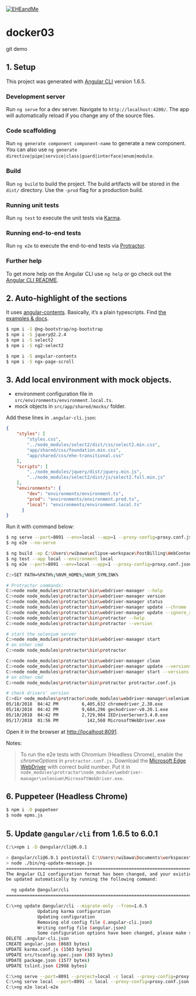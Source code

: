 [![EHEandMe](https://www.eheandme.com/images/logo/logo-eheme.png)](https://www.eheandme.com)

# docker03
git demo


## 1. Setup
This project was generated with [Angular CLI](https://github.com/angular/angular-cli) version 1.6.5.

### Development server

Run `ng serve` for a dev server. Navigate to `http://localhost:4200/`. The app will automatically reload if you change any of the source files.

### Code scaffolding

Run `ng generate component component-name` to generate a new component. You can also use `ng generate directive|pipe|service|class|guard|interface|enum|module`.

### Build

Run `ng build` to build the project. The build artifacts will be stored in the `dist/` directory. Use the `-prod` flag for a production build.

### Running unit tests

Run `ng test` to execute the unit tests via [Karma](https://karma-runner.github.io).

### Running end-to-end tests

Run `ng e2e` to execute the end-to-end tests via [Protractor](http://www.protractortest.org/).

### Further help

To get more help on the Angular CLI use `ng help` or go check out the [Angular CLI README](https://github.com/angular/angular-cli/blob/master/README.md).


## 2. Auto-highlight of the sections
It uses [angular-contents](https://www.npmjs.com/package/angular-contents).
Basically, it’s a plain typescripts. Find [the examples & docs](https://github.com/zurfyx/angular-contents).

```sh
$ npm i -S @ng-bootstrap/ng-bootstrap
$ npm i -S jquery@2.2.4
$ npm i -S select2
$ npm i -S ng2-select2

$ npm i -S angular-contents
$ npm i -S ngx-page-scroll
```

## 3. Add local environment with mock objects.
* environment configuration file in `src/environments/environment.local.ts`.
* mock objects in `src/app/shared/mocks/` folder.

Add these lines in `.angular-cli.json`:
```json
{
    "styles": [
        "styles.css",
        "../node_modules/select2/dist/css/select2.min.css",
        "app/shared/css/foundation.min.css",
        "app/shared/css/ehe-transitional.css"
    ],
    "scripts": [
        "../node_modules/jquery/dist/jquery.min.js",
        "../node_modules/select2/dist/js/select2.full.min.js"
    ],
    "environments": {
        "dev": "environments/environment.ts",
        "prod": "environments/environment.prod.ts",
        "local": "environments/environment.local.ts"
      }
}
```

Run it with command below:
```sh
$ ng serve --port=8091 --env=local --app=1 --proxy-config=proxy.conf.json
$ ng e2e --no-serve

$ ng build -op C:\Users\rwibawa\eclipse-workspace\PostBilling\WebContent\js\healthHistory\angular
$ ng test --app local --environment local
$ ng e2e --port=8091 --env=local --app=1 --proxy-config=proxy.conf.json

C:>SET PATH=%PATH%;%NVM_HOME%;%NVM_SYMLINK%

# Protractor commands:
C:>node node_modules\protractor\bin\webdriver-manager --help
C:>node node_modules\protractor\bin\webdriver-manager version
C:>node node_modules\protractor\bin\webdriver-manager status
C:>node node_modules\protractor\bin\webdriver-manager update --chrome
C:>node node_modules\protractor\bin\webdriver-manager update --ignore_ssl --ie
C:>node node_modules\protractor\bin\protractor --help
C:>node node_modules\protractor\bin\protractor --version

# start the selenium server
C:>node node_modules\protractor\bin\webdriver-manager start
# on other cmd
C:>node node_modules\protractor\bin\protractor

C:>node node_modules\protractor\bin\webdriver-manager clean
C:>node node_modules\protractor\bin\webdriver-manager update --versions.standalone=3.4.0 --ie64 --versions.ie=3.4.0
C:>node node_modules\protractor\bin\webdriver-manager start --versions.standalone=3.4.0 --versions.ie=3.4.0 --versions.chrome=2.38 --versions.gecko=v0.20.1 --edge=node_modules/protractor/node_modules/webdriver-manager/selenium/MicrosoftWebDriver.exe
# on other cmd
C:>node node_modules\protractor\bin\protractor protractor.conf.js

# check drivers' version
C:>dir node_modules\protractor\node_modules\webdriver-manager\selenium
05/18/2018  04:42 PM         6,405,632 chromedriver_2.38.exe
05/18/2018  04:42 PM         9,684,296 geckodriver-v0.20.1.exe
05/18/2018  04:42 PM         2,729,984 IEDriverServer3.4.0.exe
05/17/2018  01:56 PM           142,560 MicrosoftWebDriver.exe

```

Open it in the browser at [http://localhost:8091](http://localhost:8093).

Notes:
> To run the e2e tests with Chromium (Headless Chrome), enable the _chromeOptions_ in `protractor.conf.js`.
> Download the [Microsoft Edge WebDriver](https://developer.microsoft.com/en-us/microsoft-edge/tools/webdriver/) with correct build number. Put it in `node_modules\protractor\node_modules\webdriver-manager\selenium\MicrosoftWebDriver.exe`.

## 6. Puppeteer (Headless Chrome)
```sh
$ npm i -D puppeteer
$ node epms.js
```

## 5. Update `@angular/cli` from 1.6.5 to 6.0.1
```sh
C:\>npm i -D @angular/cli@6.0.1

> @angular/cli@6.0.1 postinstall C:\Users\rwibawa\Documents\workspaces\EHE Angular\HealthHistory\node_modules\@angular\cli
> node ./bin/ng-update-message.js
================================================================================
The Angular CLI configuration format has been changed, and your existing configuration can
be updated automatically by running the following command:

  ng update @angular/cli
================================================================================

C:\>ng update @angular/cli --migrate-only --from=1.6.5
            Updating karma configuration
            Updating configuration
            Removing old config file (.angular-cli.json)
            Writing config file (angular.json)
            Some configuration options have been changed, please make sure to update any npm scripts which you may have modified.
DELETE .angular-cli.json
CREATE angular.json (8683 bytes)
UPDATE karma.conf.js (1503 bytes)
UPDATE src/tsconfig.spec.json (303 bytes)
UPDATE package.json (1577 bytes)
UPDATE tslint.json (2998 bytes)

C:\>ng serve --port=8091 --project=local -c local --proxy-config=proxy.conf.json
C:\>ng serve local --port=8091 -c local --proxy-config=proxy.conf.json
C:\>ng e2e local-e2e
```
